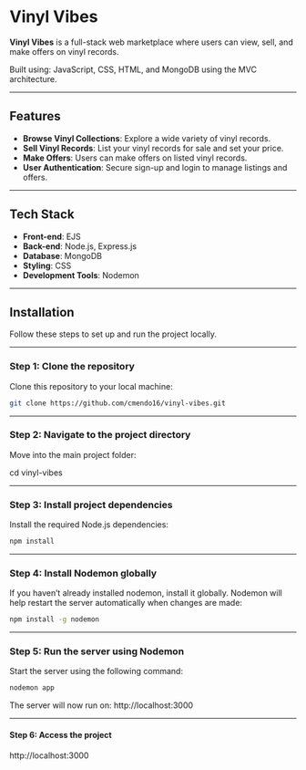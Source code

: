 # Vinyl Vibes

**Vinyl Vibes** is a full-stack web marketplace where users can view, sell, and make offers on vinyl records.

Built using: JavaScript, CSS, HTML, and MongoDB using the MVC architecture. 

---

## Features
- **Browse Vinyl Collections**: Explore a wide variety of vinyl records.
- **Sell Vinyl Records**: List your vinyl records for sale and set your price.
- **Make Offers**: Users can make offers on listed vinyl records.
- **User Authentication**: Secure sign-up and login to manage listings and offers.

---

## Tech Stack
- **Front-end**: EJS
- **Back-end**: Node.js, Express.js
- **Database**: MongoDB
- **Styling**: CSS
- **Development Tools**: Nodemon

---

## Installation

Follow these steps to set up and run the project locally.

---

### **Step 1: Clone the repository**

Clone this repository to your local machine:

```bash
git clone https://github.com/cmendo16/vinyl-vibes.git
```
---
### **Step 2: Navigate to the project directory**
Move into the main project folder:

cd vinyl-vibes

---

### **Step 3: Install project dependencies**
Install the required Node.js dependencies:

```bash
npm install
```

---

### **Step 4: Install Nodemon globally**
If you haven’t already installed nodemon, install it globally. Nodemon will help restart the server automatically when changes are made:

```bash
npm install -g nodemon
```

---

### **Step 5: Run the server using Nodemon**

Start the server using the following command:
```bash
nodemon app
```

The server will now run on:
http://localhost:3000

---

#### **Step 6: Access the project**
http://localhost:3000





